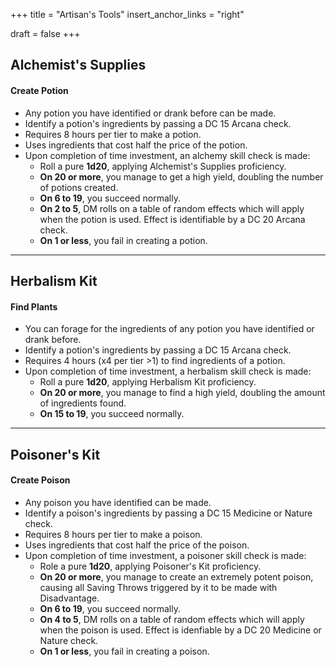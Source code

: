 +++
title = "Artisan's Tools"
insert_anchor_links = "right"

draft = false
+++


## Alchemist's Supplies
#### Create Potion
* Any potion you have identified or drank before can be made.
* Identify a potion's ingredients by passing a DC 15 Arcana check.
* Requires 8 hours per tier to make a potion.
* Uses ingredients that cost half the price of the potion.
* Upon completion of time investment, an alchemy skill check is made:
    - Roll a pure <b>1d20</b>, applying Alchemist's Supplies proficiency.
    - **On 20 or more**, you manage to get a high yield, doubling the number of potions created.
    - **On 6 to 19**, you succeed normally.
    - **On 2 to 5**, DM rolls on a table of random effects which will apply when the potion is used. Effect is identifiable by a DC 20 Arcana check.
    - **On 1 or less**, you fail in creating a potion.

---

## Herbalism Kit
#### Find Plants
* You can forage for the ingredients of any potion you have identified or drank before.
* Identify a potion's ingredients by passing a DC 15 Arcana check.
* Requires 4 hours (x4 per tier >1) to find ingredients of a potion.
* Upon completion of time investment, a herbalism skill check is made:
    - Roll a pure <b>1d20</b>, applying Herbalism Kit proficiency.
    - **On 20 or more**, you manage to find a high yield, doubling the amount of ingredients found.
    - **On 15 to 19**, you succeed normally.

---

## Poisoner's Kit
#### Create Poison
* Any poison you have identified can be made.
* Identify a poison's ingredients by passing a DC 15 Medicine or Nature check.
* Requires 8 hours per tier to make a poison.
* Uses ingredients that cost half the price of the poison.
* Upon completion of time investment, a poisoner skill check is made:
    - Role a pure <b>1d20</b>, applying Poisoner's Kit proficiency.
    - **On 20 or more**, you manage to create an extremely potent poison, causing all Saving Throws triggered by it to be made with Disadvantage.
    - **On 6 to 19**, you succeed normally.
    - **On 4 to 5**, DM rolls on a table of random effects which will apply when the poison is used. Effect is idenfiable by a DC 20 Medicine or Nature check.
    - **On 1 or less**, you fail in creating a poison.




